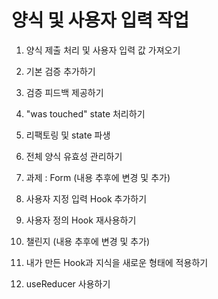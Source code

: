 # 양식 및 사용자 입력 작업

1. 양식 제출 처리 및 사용자 입력 값 가져오기

2. 기본 검증 추가하기

3. 검증 피드백 제공하기

4. "was touched" state 처리하기

5. 리팩토링 및 state 파생

6. 전체 양식 유효성 관리하기

7. 과제 : Form (내용 추후에 변경 및 추가)

8. 사용자 지정 입력 Hook 추가하기

9. 사용자 정의 Hook 재사용하기

10. 챌린지 (내용 추후에 변경 및 추가)

11. 내가 만든 Hook과 지식을 새로운 형태에 적용하기

12. useReducer 사용하기
